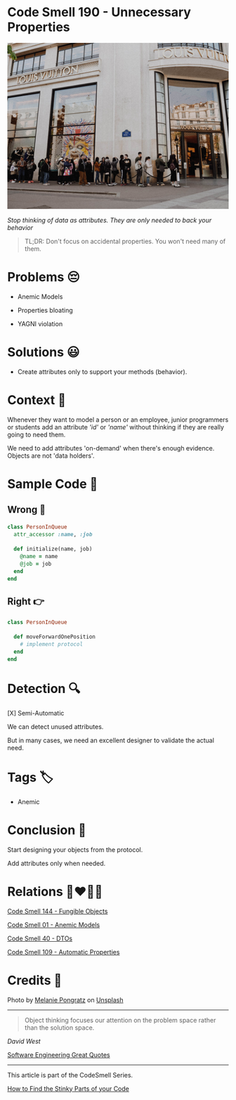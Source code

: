 # Code Smell 190 - Unnecessary Properties
            
![Code Smell 190 - Unnecessary Properties](Code%20Smell%20190%20-%20Unnecessary%20Properties.jpg)

*Stop thinking of data as attributes. They are only needed to back your behavior*

> TL;DR: Don't focus on accidental properties. You won't need many of them.

# Problems 😔 

- Anemic Models

- Properties bloating

- YAGNI violation

# Solutions 😃

- Create attributes only to support your methods (behavior).

# Context 💬

Whenever they want to model a person or an employee, junior programmers or students add an attribute *'id'* or *'name'* without thinking if they are really going to need them.

We need to add attributes 'on-demand' when there's enough evidence. Objects are not 'data holders'.

# Sample Code 📖

## Wrong 🚫

<!-- [Gist Url](https://gist.github.com/mcsee/f3a9f762f2781017247f5acf6cf281a1) -->

```ruby
class PersonInQueue
  attr_accessor :name, :job

  def initialize(name, job)
    @name = name
    @job = job
  end
end
```

## Right 👉

<!-- [Gist Url](https://gist.github.com/mcsee/53d1777f204e64f5746a9a148ada934a) -->

```ruby
class PersonInQueue

  def moveForwardOnePosition
    # implement protocol
  end
end
```

# Detection 🔍

[X] Semi-Automatic

We can detect unused attributes. 

But in many cases, we need an excellent designer to validate the actual need.

# Tags 🏷️

- Anemic

# Conclusion 🏁

Start designing your objects from the protocol. 

Add attributes only when needed.

# Relations 👩‍❤️‍💋‍👨

[Code Smell 144 - Fungible Objects](https://github.com/mcsee/Software-Design-Articles/tree/main/Articles/Code%20Smells/Code%20Smell%20144%20-%20Fungible%20Objects/readme.md)

[Code Smell 01 - Anemic Models](https://github.com/mcsee/Software-Design-Articles/tree/main/Articles/Code%20Smells/Code%20Smell%2001%20-%20Anemic%20Models/readme.md)

[Code Smell 40 - DTOs](https://github.com/mcsee/Software-Design-Articles/tree/main/Articles/Code%20Smells/Code%20Smell%2040%20-%20DTOs/readme.md)

[Code Smell 109 - Automatic Properties](https://github.com/mcsee/Software-Design-Articles/tree/main/Articles/Code%20Smells/Code%20Smell%20109%20-%20Automatic%20Properties/readme.md)

# Credits 🙏

Photo by [Melanie Pongratz](https://unsplash.com/@melanie_sophie) on [Unsplash](https://unsplash.com/photos/SsBI9pweAeA)
 
---

> Object thinking focuses our attention on the problem space rather than the solution space.

_David West_

[Software Engineering Great Quotes](https://github.com/mcsee/Software-Design-Articles/tree/main/Articles/Quotes/Software%20Engineering%20Great%20Quotes/readme.md)

---

This article is part of the CodeSmell Series.

[How to Find the Stinky Parts of your Code](https://github.com/mcsee/Software-Design-Articles/tree/main/Articles/Code%20Smells/How%20to%20Find%20the%20Stinky%20parts%20of%20your%20Code/readme.md)